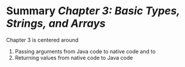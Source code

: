# Summary *Chapter 3: Basic Types, Strings, and Arrays*
Chapter 3 is centered around 
1. Passing arguments from Java code to native code and to 
2. Returning values from native code to Java code
